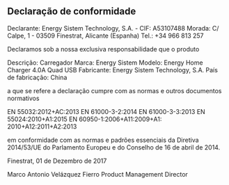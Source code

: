 ## Declaração de conformidade

Declarante: Energy Sistem Technology, S.A. - CIF: A53107488
Morada: C/ Calpe, 1 - 03509 Finestrat, Alicante (Espanha)
Tel.: +34 966 813 257

Declaramos sob a nossa exclusiva responsabilidade que o produto

Descrição: Carregador 
Marca: Energy Sistem
Modelo: Energy Home Charger 4.0A Quad USB
Fabricante: Energy Sistem Technology, S.A.
País de fabricação:  China

a que se refere a declaração cumpre com as normas e outros documentos normativos

EN 55032:2012+AC:2013
EN 61000-3-2:2014
EN 61000-3-3:2013
EN 55024:2010+A1:2015
EN 60950-1:2006+A11:2009+A1:
2010+A12:2011+A2:2013

em conformidade com as normas e padrões essenciais da Diretiva 2014/53/UE do Parlamento Europeu e do Conselho de 16 de abril de 2014.

Finestrat, 01 de Dezembro de 2017

Marco Antonio Velázquez Fierro
Product Management Director
